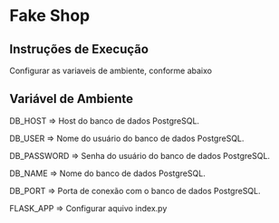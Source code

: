 # Fake Shop
## Instruções de Execução
Configurar as variaveis de ambiente, conforme abaixo

## Variável de Ambiente
DB_HOST	=> Host do banco de dados PostgreSQL.

DB_USER => Nome do usuário do banco de dados PostgreSQL.

DB_PASSWORD	=> Senha do usuário do banco de dados PostgreSQL.

DB_NAME	=>	Nome do banco de dados PostgreSQL.

DB_PORT	=>	Porta de conexão com o banco de dados PostgreSQL.

FLASK_APP => Configurar aquivo index.py
